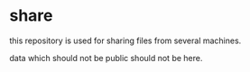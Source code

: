 # share
this repository is used for sharing files 
from several machines.

data which should not be public should not be here.

